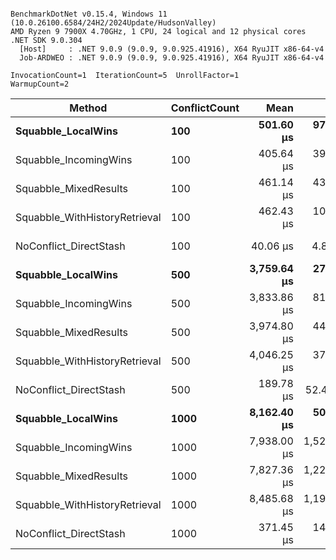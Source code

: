 ```

BenchmarkDotNet v0.15.4, Windows 11 (10.0.26100.6584/24H2/2024Update/HudsonValley)
AMD Ryzen 9 7900X 4.70GHz, 1 CPU, 24 logical and 12 physical cores
.NET SDK 9.0.304
  [Host]     : .NET 9.0.9 (9.0.9, 9.0.925.41916), X64 RyuJIT x86-64-v4
  Job-ARDWEO : .NET 9.0.9 (9.0.9, 9.0.925.41916), X64 RyuJIT x86-64-v4

InvocationCount=1  IterationCount=5  UnrollFactor=1  
WarmupCount=2  

```
| Method                        | ConflictCount | Mean        | Error        | StdDev     | Allocated  |
|------------------------------ |-------------- |------------:|-------------:|-----------:|-----------:|
| **Squabble_LocalWins**            | **100**           |   **501.60 μs** |   **977.054 μs** | **151.200 μs** |   **44.98 KB** |
| Squabble_IncomingWins         | 100           |   405.64 μs |   393.553 μs | 102.205 μs |   45.05 KB |
| Squabble_MixedResults         | 100           |   461.14 μs |   430.263 μs | 111.738 μs |   45.02 KB |
| Squabble_WithHistoryRetrieval | 100           |   462.43 μs |   104.613 μs |  16.189 μs |  139.21 KB |
| NoConflict_DirectStash        | 100           |    40.06 μs |     4.860 μs |   1.262 μs |   52.49 KB |
| **Squabble_LocalWins**            | **500**           | **3,759.64 μs** |   **270.773 μs** |  **70.319 μs** |   **223.1 KB** |
| Squabble_IncomingWins         | 500           | 3,833.86 μs |   811.377 μs | 210.712 μs |   226.3 KB |
| Squabble_MixedResults         | 500           | 3,974.80 μs |   440.060 μs | 114.282 μs |   224.7 KB |
| Squabble_WithHistoryRetrieval | 500           | 4,046.25 μs |   372.732 μs |  57.681 μs |  681.51 KB |
| NoConflict_DirectStash        | 500           |   189.78 μs |    52.455 μs |  13.622 μs |  244.79 KB |
| **Squabble_LocalWins**            | **1000**          | **8,162.40 μs** |   **502.395 μs** | **130.470 μs** |  **445.76 KB** |
| Squabble_IncomingWins         | 1000          | 7,938.00 μs | 1,525.291 μs | 396.113 μs |  452.87 KB |
| Squabble_MixedResults         | 1000          | 7,827.36 μs | 1,229.297 μs | 319.245 μs |  449.31 KB |
| Squabble_WithHistoryRetrieval | 1000          | 8,485.68 μs | 1,197.879 μs | 311.085 μs | 1379.13 KB |
| NoConflict_DirectStash        | 1000          |   371.45 μs |   140.748 μs |  21.781 μs |  504.91 KB |
